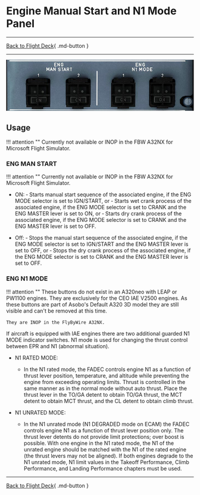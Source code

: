 # Engine Manual Start and N1 Mode Panel

---

[Back to Flight Deck](../index.md){ .md-button }

---

![Engine Manual Start an N1 Mode](../../../assets/a32nx-briefing/overhead-panel/eng-man-start.jpg "Engine Manual Start an N1 Mode")

## Usage

!!! attention ""
    Currently not available or INOP in the FBW A32NX for Microsoft Flight Simulator.

### ENG MAN START

!!! attention ""
    Currently not available or INOP in the FBW A32NX for Microsoft Flight Simulator.

- ON:
    ‐ Starts manual start sequence of the associated engine, if the ENG MODE selector is set to IGN/START, or
    ‐ Starts wet crank process of the associated engine, if the ENG MODE selector is set to CRANK and the ENG MASTER lever is set to ON, or
    ‐ Starts dry crank process of the associated engine, if the ENG MODE selector is set to CRANK and the ENG MASTER lever is set to OFF.

- Off:
    ‐ Stops the manual start sequence of the associated engine, if the ENG MODE selector is set to IGN/START and the ENG MASTER lever is set to OFF, or
    ‐ Stops the dry crank process of the associated engine, if the ENG MODE selector is set to CRANK and the ENG MASTER lever is set to OFF.

### ENG N1 MODE

!!! attention ""
    These buttons do not exist in an A320neo with LEAP or PW1100 engines. They are exclusively for the CEO IAE V2500 engines. As these buttons are part of Asobo's Default A320 3D model they are still visible and can't be removed at this time.

    They are INOP in the FlyByWire A32NX. 

If aircraft is equipped with IAE engines there are two additional guarded N1 MODE indicator switches. N1 mode is used for changing the thrust control between EPR and N1 (abnormal situation).

- N1 RATED MODE:
    - In the N1 rated mode, the FADEC controls engine N1 as a function of thrust lever position, temperature, and altitude while preventing the engine from exceeding operating limits. Thrust is controlled in the same manner as in the normal mode without auto thrust. Place the thrust lever in the TO/GA detent to obtain TO/GA thrust, the MCT detent to obtain MCT thrust, and the CL detent to obtain climb thrust.

- N1 UNRATED MODE:
    - In the N1 unrated mode (N1 DEGRADED mode on ECAM) the FADEC controls engine N1 as a function of thrust lever position only. The thrust lever detents do not provide limit protections; over boost is possible. With one engine in the N1 rated mode, the N1 of the unrated engine should be matched with the N1 of the rated engine (the thrust levers may not be aligned). If both engines degrade to the N1 unrated mode, N1 limit values in the Takeoff Performance, Climb Performance, and Landing Performance chapters must be used.

---

[Back to Flight Deck](../index.md){ .md-button }
